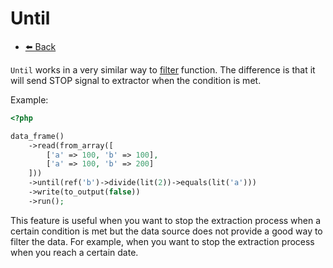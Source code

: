 # Until

- [⬅️️ Back](/documentation/components/core/core.md)

`Until` works in a very similar way to [filter](filter.md) function. 
The difference is that it will send STOP signal to extractor when the condition is met.

Example:

```php
<?php

data_frame()
    ->read(from_array([
        ['a' => 100, 'b' => 100],
        ['a' => 100, 'b' => 200]
    ]))
    ->until(ref('b')->divide(lit(2))->equals(lit('a')))
    ->write(to_output(false))
    ->run();
```

This feature is useful when you want to stop the extraction process when a certain condition is met but the data source
does not provide a good way to filter the data. For example, when you want to stop the extraction process when you reach
a certain date. 